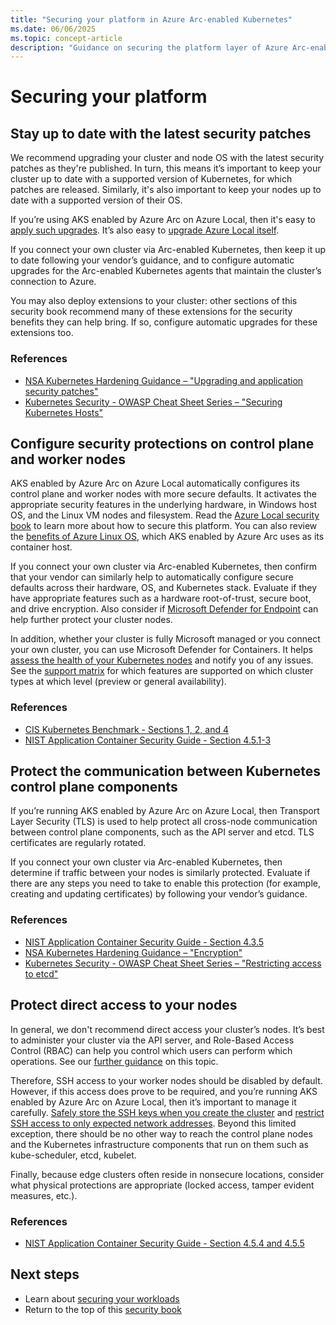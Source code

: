 ```yaml
---
title: "Securing your platform in Azure Arc-enabled Kubernetes"
ms.date: 06/06/2025
ms.topic: concept-article
description: "Guidance on securing the platform layer of Azure Arc-enabled Kubernetes clusters, including node, OS, and control plane protections."
---
```


# Securing your platform

## Stay up to date with the latest security patches

We recommend upgrading your cluster and node OS with the latest security patches as they're published. In turn, this means it’s important to keep your cluster up to date with a supported version of Kubernetes, for which patches are released. Similarly, it's also important to keep your nodes up to date with a supported version of their OS.

If you’re using AKS enabled by Azure Arc on Azure Local, then it's easy to [apply such upgrades](/azure/aks/aksarc/cluster-upgrade). It’s also easy to [upgrade Azure Local itself](/azure/azure-local/update/about-updates-23h2).

If you connect your own cluster via Arc-enabled Kubernetes, then keep it up to date following your vendor’s guidance, and to configure automatic upgrades for the Arc-enabled Kubernetes agents that maintain the cluster’s connection to Azure.

You may also deploy extensions to your cluster: other sections of this security book recommend many of these extensions for the security benefits they can help bring. If so, configure automatic upgrades for these extensions too.

### References
* [NSA Kubernetes Hardening Guidance – "Upgrading and application security patches"](https://media.defense.gov/2022/Aug/29/2003066362/-1/-1/0/CTR_KUBERNETES_HARDENING_GUIDANCE_1.2_20220829.PDF)
* [Kubernetes Security - OWASP Cheat Sheet Series – "Securing Kubernetes Hosts"](https://cheatsheetseries.owasp.org/cheatsheets/Kubernetes_Security_Cheat_Sheet.html)

## Configure security protections on control plane and worker nodes

AKS enabled by Azure Arc on Azure Local automatically configures its control plane and worker nodes with more secure defaults. It activates the appropriate security features in the underlying hardware, in Windows host OS, and the Linux VM nodes and filesystem. Read the [Azure Local security book](/azure/azure-local/concepts/security-features) to learn more about how to secure this platform. You can also review the [benefits of Azure Linux OS](/azure/azure-linux/intro-azure-linux#azure-linux-container-host-key-benefits), which AKS enabled by Azure Arc uses as its container host.

If you connect your own cluster via Arc-enabled Kubernetes, then confirm that your vendor can similarly help to automatically configure secure defaults across their hardware, OS, and Kubernetes stack. Evaluate if they have appropriate features such as a hardware root-of-trust, secure boot, and drive encryption. Also consider if [Microsoft Defender for Endpoint](/defender-endpoint) can help further protect your cluster nodes.

In addition, whether your cluster is fully Microsoft managed or you connect your own cluster, you can use Microsoft Defender for Containers. It helps [assess the health of your Kubernetes nodes](/azure/defender-for-cloud/kubernetes-nodes-va) and notify you of any issues. See the [support matrix](/azure/defender-for-cloud/support-matrix-defender-for-containers?tabs=azureva%2Carcrt%2Carcspm%2Carcnet) for which features are supported on which cluster types at which level (preview or general availability).

### References
* [CIS Kubernetes Benchmark - Sections 1, 2, and 4](https://www.cisecurity.org/benchmark/kubernetes)
* [NIST Application Container Security Guide - Section 4.5.1-3](https://csrc.nist.gov/pubs/sp/800/190/final)

## Protect the communication between Kubernetes control plane components

If you’re running AKS enabled by Azure Arc on Azure Local, then Transport Layer Security (TLS) is used to help protect all cross-node communication between control plane components, such as the API server and etcd. TLS certificates are regularly rotated.

If you connect your own cluster via Arc-enabled Kubernetes, then determine if traffic between your nodes is similarly protected. Evaluate if there are any steps you need to take to enable this protection (for example, creating and updating certificates) by following your vendor’s guidance.

### References
* [NIST Application Container Security Guide - Section 4.3.5](https://csrc.nist.gov/pubs/sp/800/190/final)
* [NSA Kubernetes Hardening Guidance – "Encryption"](https://media.defense.gov/2022/Aug/29/2003066362/-1/-1/0/CTR_KUBERNETES_HARDENING_GUIDANCE_1.2_20220829.PDF)
* [Kubernetes Security - OWASP Cheat Sheet Series – "Restricting access to etcd"](https://cheatsheetseries.owasp.org/cheatsheets/Kubernetes_Security_Cheat_Sheet.html)

## Protect direct access to your nodes

In general, we don't recommend direct access your cluster’s nodes. It’s best to administer your cluster via the API server, and Role-Based Access Control (RBAC) can help you control which users can perform which operations. See our [further guidance](conceptual-securing-your-operations.md#control-who-can-deploy-to-your-cluster-with-role-based-access-control-rbac) on this topic.

Therefore, SSH access to your worker nodes should be disabled by default. However, if this access does prove to be required, and you’re running AKS enabled by Azure Arc on Azure Local, then it’s important to manage it carefully. [Safely store the SSH keys when you create the cluster](/azure/aks/aksarc/configure-ssh-keys) and [restrict SSH access to only expected network addresses](/azure/aks/hybrid/restrict-ssh-access). Beyond this limited exception, there should be no other way to reach the control plane nodes and the Kubernetes infrastructure components that run on them such as kube-scheduler, etcd, kubelet.

Finally, because edge clusters often reside in nonsecure locations, consider what physical protections are appropriate (locked access, tamper evident measures, etc.).

### References
* [NIST Application Container Security Guide - Section 4.5.4 and 4.5.5](https://csrc.nist.gov/pubs/sp/800/190/final)

## Next steps

- Learn about [securing your workloads](conceptual-securing-your-workloads.md)
- Return to the top of this [security book](conceptual-security-book.md)